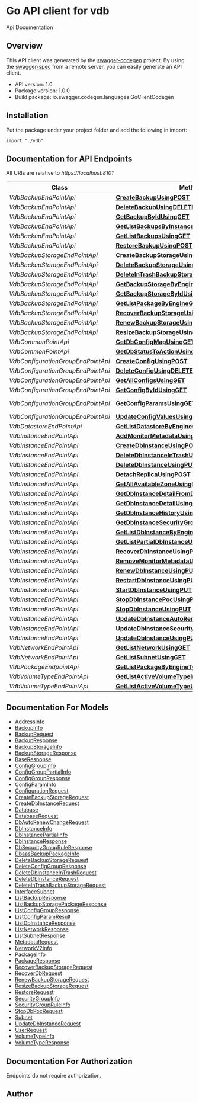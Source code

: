 # Go API client for vdb

Api Documentation

## Overview
This API client was generated by the [swagger-codegen](https://github.com/swagger-api/swagger-codegen) project.  By using the [swagger-spec](https://github.com/swagger-api/swagger-spec) from a remote server, you can easily generate an API client.

- API version: 1.0
- Package version: 1.0.0
- Build package: io.swagger.codegen.languages.GoClientCodegen

## Installation
Put the package under your project folder and add the following in import:
```golang
import "./vdb"
```

## Documentation for API Endpoints

All URIs are relative to *https://localhost:8101*

Class | Method | HTTP request | Description
------------ | ------------- | ------------- | -------------
*VdbBackupEndPointApi* | [**CreateBackupUsingPOST**](docs/VdbBackupEndPointApi.md#createbackupusingpost) | **Post** /v1/trv/{projectId}/backups | createBackup
*VdbBackupEndPointApi* | [**DeleteBackupUsingDELETE**](docs/VdbBackupEndPointApi.md#deletebackupusingdelete) | **Delete** /v1/trv/{projectId}/backups/{backupId} | deleteBackup
*VdbBackupEndPointApi* | [**GetBackupByIdUsingGET**](docs/VdbBackupEndPointApi.md#getbackupbyidusingget) | **Get** /v1/trv/{projectId}/backups/{backupId} | getBackupById
*VdbBackupEndPointApi* | [**GetListBackupsByInstanceUsingGET**](docs/VdbBackupEndPointApi.md#getlistbackupsbyinstanceusingget) | **Get** /v1/trv/{projectId}/backups/instance/{dbInstanceId} | getListBackupsByInstance
*VdbBackupEndPointApi* | [**GetListBackupsUsingGET**](docs/VdbBackupEndPointApi.md#getlistbackupsusingget) | **Get** /v1/trv/{projectId}/backups | getListBackups
*VdbBackupEndPointApi* | [**RestoreBackupUsingPOST**](docs/VdbBackupEndPointApi.md#restorebackupusingpost) | **Post** /v1/trv/{projectId}/backups/restore | restoreBackup
*VdbBackupStorageEndPointApi* | [**CreateBackupStorageUsingPOST**](docs/VdbBackupStorageEndPointApi.md#createbackupstorageusingpost) | **Post** /v1/trv/{projectId}/{engineGroup}/backup-storage | createBackupStorage
*VdbBackupStorageEndPointApi* | [**DeleteBackupStorageUsingPUT**](docs/VdbBackupStorageEndPointApi.md#deletebackupstorageusingput) | **Put** /v1/trv/{projectId}/{engineGroup}/backup-storage/delete | deleteBackupStorage
*VdbBackupStorageEndPointApi* | [**DeleteInTrashBackupStorageUsingDELETE**](docs/VdbBackupStorageEndPointApi.md#deleteintrashbackupstorageusingdelete) | **Delete** /v1/trv/{projectId}/{engineGroup}/backup-storage/delete-in-trash | deleteInTrashBackupStorage
*VdbBackupStorageEndPointApi* | [**GetBackupStorageByEngineGroupUsingGET**](docs/VdbBackupStorageEndPointApi.md#getbackupstoragebyenginegroupusingget) | **Get** /v1/trv/{projectId}/{engineGroup}/backup-storage/ | getBackupStorageByEngineGroup
*VdbBackupStorageEndPointApi* | [**GetBackupStorageByIdUsingGET**](docs/VdbBackupStorageEndPointApi.md#getbackupstoragebyidusingget) | **Get** /v1/trv/{projectId}/{engineGroup}/backup-storage/{backupStorageId} | getBackupStorageById
*VdbBackupStorageEndPointApi* | [**GetListPackageByEngineGroupUsingGET**](docs/VdbBackupStorageEndPointApi.md#getlistpackagebyenginegroupusingget) | **Get** /v1/trv/{projectId}/{engineGroup}/backup-storage/backup-package | getListPackageByEngineGroup
*VdbBackupStorageEndPointApi* | [**RecoverBackupStorageUsingPUT**](docs/VdbBackupStorageEndPointApi.md#recoverbackupstorageusingput) | **Put** /v1/trv/{projectId}/{engineGroup}/backup-storage/recover | recoverBackupStorage
*VdbBackupStorageEndPointApi* | [**RenewBackupStorageUsingPUT**](docs/VdbBackupStorageEndPointApi.md#renewbackupstorageusingput) | **Put** /v1/trv/{projectId}/{engineGroup}/backup-storage/renew | renewBackupStorage
*VdbBackupStorageEndPointApi* | [**ResizeBackupStorageUsingPUT**](docs/VdbBackupStorageEndPointApi.md#resizebackupstorageusingput) | **Put** /v1/trv/{projectId}/{engineGroup}/backup-storage/resize | resizeBackupStorage
*VdbCommonPointApi* | [**GetDbConfigMapUsingGET**](docs/VdbCommonPointApi.md#getdbconfigmapusingget) | **Get** /v1/trv/{projectId}/database-config-map | getDbConfigMap
*VdbCommonPointApi* | [**GetDbStatusToActionUsingGET**](docs/VdbCommonPointApi.md#getdbstatustoactionusingget) | **Get** /v1/trv/{projectId}/database-status-to-actions | getDbStatusToAction
*VdbConfigurationGroupEndPointApi* | [**CreateConfigUsingPOST**](docs/VdbConfigurationGroupEndPointApi.md#createconfigusingpost) | **Post** /v1/trv/{projectId}/configuration | createConfig
*VdbConfigurationGroupEndPointApi* | [**DeleteConfigUsingDELETE**](docs/VdbConfigurationGroupEndPointApi.md#deleteconfigusingdelete) | **Delete** /v1/trv/{projectId}/configuration/{configId} | deleteConfig
*VdbConfigurationGroupEndPointApi* | [**GetAllConfigsUsingGET**](docs/VdbConfigurationGroupEndPointApi.md#getallconfigsusingget) | **Get** /v1/trv/{projectId}/configuration | getAllConfigs
*VdbConfigurationGroupEndPointApi* | [**GetConfigByIdUsingGET**](docs/VdbConfigurationGroupEndPointApi.md#getconfigbyidusingget) | **Get** /v1/trv/{projectId}/configuration/{configId} | getConfigById
*VdbConfigurationGroupEndPointApi* | [**GetConfigParamsUsingGET**](docs/VdbConfigurationGroupEndPointApi.md#getconfigparamsusingget) | **Get** /v1/trv/{projectId}/configuration/params/{datastoreType}/{datastoreVersion} | getConfigParams
*VdbConfigurationGroupEndPointApi* | [**UpdateConfigValuesUsingPUT**](docs/VdbConfigurationGroupEndPointApi.md#updateconfigvaluesusingput) | **Put** /v1/trv/{projectId}/configuration/{configId} | updateConfigValues
*VdbDatastoreEndPointApi* | [**GetListDatastoreByEngineGroupUsingGET**](docs/VdbDatastoreEndPointApi.md#getlistdatastorebyenginegroupusingget) | **Get** /v1/trv/{projectId}/datastore | getListDatastoreByEngineGroup
*VdbInstanceEndPointApi* | [**AddMonitorMetadataUsingPOST**](docs/VdbInstanceEndPointApi.md#addmonitormetadatausingpost) | **Post** /v1/trv/{projectId}/instances/metadata | addMonitorMetadata
*VdbInstanceEndPointApi* | [**CreateDbInstanceUsingPOST**](docs/VdbInstanceEndPointApi.md#createdbinstanceusingpost) | **Post** /v1/trv/{projectId}/instances | createDbInstance
*VdbInstanceEndPointApi* | [**DeleteDbInstanceInTrashUsingDELETE**](docs/VdbInstanceEndPointApi.md#deletedbinstanceintrashusingdelete) | **Delete** /v1/trv/{projectId}/instances/{dbInstanceId}/delete-in-trash | deleteDbInstanceInTrash
*VdbInstanceEndPointApi* | [**DeleteDbInstanceUsingPUT**](docs/VdbInstanceEndPointApi.md#deletedbinstanceusingput) | **Put** /v1/trv/{projectId}/instances/{dbInstanceId}/delete | deleteDbInstance
*VdbInstanceEndPointApi* | [**DetachReplicaUsingPOST**](docs/VdbInstanceEndPointApi.md#detachreplicausingpost) | **Post** /v1/trv/{projectId}/instances/{dbInstanceId}/detach-replica | detachReplica
*VdbInstanceEndPointApi* | [**GetAllAvailableZoneUsingGET**](docs/VdbInstanceEndPointApi.md#getallavailablezoneusingget) | **Get** /v1/trv/{projectId}/instances/all-zone | getAllAvailableZone
*VdbInstanceEndPointApi* | [**GetDbInstanceDetailFromDatabaseUsingGET**](docs/VdbInstanceEndPointApi.md#getdbinstancedetailfromdatabaseusingget) | **Get** /v1/trv/{projectId}/instances/from-database/{dbInstanceId} | getDbInstanceDetailFromDatabase
*VdbInstanceEndPointApi* | [**GetDbInstanceDetailUsingGET**](docs/VdbInstanceEndPointApi.md#getdbinstancedetailusingget) | **Get** /v1/trv/{projectId}/instances/{dbInstanceId} | getDbInstanceDetail
*VdbInstanceEndPointApi* | [**GetDbInstanceHistoryUsingGET**](docs/VdbInstanceEndPointApi.md#getdbinstancehistoryusingget) | **Get** /v1/trv/{projectId}/instances/{dbInstanceId}/history | getDbInstanceHistory
*VdbInstanceEndPointApi* | [**GetDbInstanceSecurityGroupRuleUsingGET**](docs/VdbInstanceEndPointApi.md#getdbinstancesecuritygroupruleusingget) | **Get** /v1/trv/{projectId}/instances/{dbInstanceId}/security-group-rule | getDbInstanceSecurityGroupRule
*VdbInstanceEndPointApi* | [**GetListDbInstanceByEngineGroupUsingGET**](docs/VdbInstanceEndPointApi.md#getlistdbinstancebyenginegroupusingget) | **Get** /v1/trv/{projectId}/instances | getListDbInstanceByEngineGroup
*VdbInstanceEndPointApi* | [**GetListPartialDbInstanceUsingGET**](docs/VdbInstanceEndPointApi.md#getlistpartialdbinstanceusingget) | **Get** /v1/trv/{projectId}/instances/partial | getListPartialDbInstance
*VdbInstanceEndPointApi* | [**RecoverDbInstanceUsingPUT**](docs/VdbInstanceEndPointApi.md#recoverdbinstanceusingput) | **Put** /v1/trv/{projectId}/instances/{dbInstanceId}/recover | recoverDbInstance
*VdbInstanceEndPointApi* | [**RemoveMonitorMetadataUsingDELETE**](docs/VdbInstanceEndPointApi.md#removemonitormetadatausingdelete) | **Delete** /v1/trv/{projectId}/instances/metadata | removeMonitorMetadata
*VdbInstanceEndPointApi* | [**RenewDbInstanceUsingPUT**](docs/VdbInstanceEndPointApi.md#renewdbinstanceusingput) | **Put** /v1/trv/{projectId}/instances/{dbInstanceId}/renew | renewDbInstance
*VdbInstanceEndPointApi* | [**RestartDbInstanceUsingPUT**](docs/VdbInstanceEndPointApi.md#restartdbinstanceusingput) | **Put** /v1/trv/{projectId}/instances/{dbInstanceId}/restart | restartDbInstance
*VdbInstanceEndPointApi* | [**StartDbInstanceUsingPUT**](docs/VdbInstanceEndPointApi.md#startdbinstanceusingput) | **Put** /v1/trv/{projectId}/instances/{dbInstanceId}/start | startDbInstance
*VdbInstanceEndPointApi* | [**StopDbInstancePocUsingPOST**](docs/VdbInstanceEndPointApi.md#stopdbinstancepocusingpost) | **Post** /v1/trv/{projectId}/instances/{dbInstanceId}/poc/stop | stopDbInstancePoc
*VdbInstanceEndPointApi* | [**StopDbInstanceUsingPUT**](docs/VdbInstanceEndPointApi.md#stopdbinstanceusingput) | **Put** /v1/trv/{projectId}/instances/{dbInstanceId}/stop | stopDbInstance
*VdbInstanceEndPointApi* | [**UpdateDbInstanceAutoRenewUsingPUT**](docs/VdbInstanceEndPointApi.md#updatedbinstanceautorenewusingput) | **Put** /v1/trv/{projectId}/instances/{dbInstanceId}/auto-renew | updateDbInstanceAutoRenew
*VdbInstanceEndPointApi* | [**UpdateDbInstanceSecurityGroupRuleUsingPUT**](docs/VdbInstanceEndPointApi.md#updatedbinstancesecuritygroupruleusingput) | **Put** /v1/trv/{projectId}/instances/{dbInstanceId}/security-group-rule | updateDbInstanceSecurityGroupRule
*VdbInstanceEndPointApi* | [**UpdateDbInstanceUsingPUT**](docs/VdbInstanceEndPointApi.md#updatedbinstanceusingput) | **Put** /v1/trv/{projectId}/instances/{dbInstanceId}/update | updateDbInstance
*VdbNetworkEndPointApi* | [**GetListNetworkUsingGET**](docs/VdbNetworkEndPointApi.md#getlistnetworkusingget) | **Get** /v1/neutron/{projectId}/networksv2 | getListNetwork
*VdbNetworkEndPointApi* | [**GetListSubnetUsingGET**](docs/VdbNetworkEndPointApi.md#getlistsubnetusingget) | **Get** /v1/neutron/{projectId}/subnet/networkId/{networkId} | getListSubnet
*VdbPackageEndpointApi* | [**GetListPackageByEngineTypeAndVersionUsingGET**](docs/VdbPackageEndpointApi.md#getlistpackagebyenginetypeandversionusingget) | **Get** /v1/trv/{projectId}/package | getListPackageByEngineTypeAndVersion
*VdbVolumeTypeEndPointApi* | [**GetListActiveVolumeTypeInZoneUsingGET**](docs/VdbVolumeTypeEndPointApi.md#getlistactivevolumetypeinzoneusingget) | **Get** /v1/trv/{projectId}/volume-type/{volumeTypeZoneId} | getListActiveVolumeTypeInZone
*VdbVolumeTypeEndPointApi* | [**GetListActiveVolumeTypeUsingGET**](docs/VdbVolumeTypeEndPointApi.md#getlistactivevolumetypeusingget) | **Get** /v1/trv/{projectId}/volume-type | getListActiveVolumeType


## Documentation For Models

 - [AddressInfo](docs/AddressInfo.md)
 - [BackupInfo](docs/BackupInfo.md)
 - [BackupRequest](docs/BackupRequest.md)
 - [BackupResponse](docs/BackupResponse.md)
 - [BackupStorageInfo](docs/BackupStorageInfo.md)
 - [BackupStorageResponse](docs/BackupStorageResponse.md)
 - [BaseResponse](docs/BaseResponse.md)
 - [ConfigGroupInfo](docs/ConfigGroupInfo.md)
 - [ConfigGroupPartialInfo](docs/ConfigGroupPartialInfo.md)
 - [ConfigGroupResponse](docs/ConfigGroupResponse.md)
 - [ConfigParamInfo](docs/ConfigParamInfo.md)
 - [ConfigurationRequest](docs/ConfigurationRequest.md)
 - [CreateBackupStorageRequest](docs/CreateBackupStorageRequest.md)
 - [CreateDbInstanceRequest](docs/CreateDbInstanceRequest.md)
 - [Database](docs/Database.md)
 - [DatabaseRequest](docs/DatabaseRequest.md)
 - [DbAutoRenewChangeRequest](docs/DbAutoRenewChangeRequest.md)
 - [DbInstanceInfo](docs/DbInstanceInfo.md)
 - [DbInstancePartialInfo](docs/DbInstancePartialInfo.md)
 - [DbInstanceResponse](docs/DbInstanceResponse.md)
 - [DbSecurityGroupRuleResponse](docs/DbSecurityGroupRuleResponse.md)
 - [DbaasBackupPackageInfo](docs/DbaasBackupPackageInfo.md)
 - [DeleteBackupStorageRequest](docs/DeleteBackupStorageRequest.md)
 - [DeleteConfigGroupResponse](docs/DeleteConfigGroupResponse.md)
 - [DeleteDbInstanceInTrashRequest](docs/DeleteDbInstanceInTrashRequest.md)
 - [DeleteDbInstanceRequest](docs/DeleteDbInstanceRequest.md)
 - [DeleteInTrashBackupStorageRequest](docs/DeleteInTrashBackupStorageRequest.md)
 - [InterfaceSubnet](docs/InterfaceSubnet.md)
 - [ListBackupResponse](docs/ListBackupResponse.md)
 - [ListBackupStoragePackageResponse](docs/ListBackupStoragePackageResponse.md)
 - [ListConfigGroupResponse](docs/ListConfigGroupResponse.md)
 - [ListConfigParamResult](docs/ListConfigParamResult.md)
 - [ListDbInstanceResponse](docs/ListDbInstanceResponse.md)
 - [ListNetworkResponse](docs/ListNetworkResponse.md)
 - [ListSubnetResponse](docs/ListSubnetResponse.md)
 - [MetadataRequest](docs/MetadataRequest.md)
 - [NetworkV2Info](docs/NetworkV2Info.md)
 - [PackageInfo](docs/PackageInfo.md)
 - [PackageResponse](docs/PackageResponse.md)
 - [RecoverBackupStorageRequest](docs/RecoverBackupStorageRequest.md)
 - [RecoverDbRequest](docs/RecoverDbRequest.md)
 - [RenewBackupStorageRequest](docs/RenewBackupStorageRequest.md)
 - [ResizeBackupStorageRequest](docs/ResizeBackupStorageRequest.md)
 - [RestoreRequest](docs/RestoreRequest.md)
 - [SecurityGroupInfo](docs/SecurityGroupInfo.md)
 - [SecurityGroupRuleInfo](docs/SecurityGroupRuleInfo.md)
 - [StopDbPocRequest](docs/StopDbPocRequest.md)
 - [Subnet](docs/Subnet.md)
 - [UpdateDbInstanceRequest](docs/UpdateDbInstanceRequest.md)
 - [UserRequest](docs/UserRequest.md)
 - [VolumeTypeInfo](docs/VolumeTypeInfo.md)
 - [VolumeTypeResponse](docs/VolumeTypeResponse.md)


## Documentation For Authorization
 Endpoints do not require authorization.


## Author




